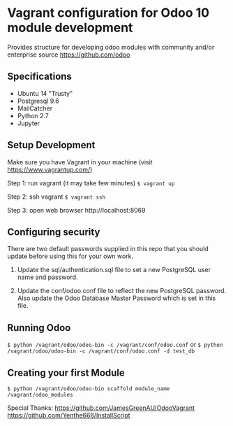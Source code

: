 # Vagrant configuration for Odoo 10 module development #

Provides structure for developing odoo modules with community and/or enterprise source
https://github.com/odoo

## Specifications ##
- Ubuntu 14 "Trusty"
- Postgresql 9.6
- MailCatcher
- Python 2.7
- Jupyter

## Setup Development ##
Make sure you have Vagrant in your machine (visit https://www.vagrantup.com/)

Step 1: run vagrant (it may take few minutes)
`$ vagrant up`

Step 2: ssh vagrant
`$ vagrant ssh`

Step 3: open web browser
http://localhost:8069

## Configuring security ##
There are two default passwords supplied in this repo that you should update before using this for your own work.

1. Update the sql/authentication.sql file to set a new PostgreSQL user name and password.

2. Update the conf/odoo.conf file to reflect the new PostgreSQL password.  Also update the Odoo Database Master Password which is set in this file.

## Running Odoo ##
`$ python /vagrant/odoo/odoo-bin -c /vagrant/conf/odoo.conf`
or 
`$ python /vagrant/odoo/odoo-bin -c /vagrant/conf/odoo.conf -d test_db`

## Creating your first Module ##
`$ python /vagrant/odoo/odoo-bin scaffold module_name /vagrant/odoo_modules`

Special Thanks:
https://github.com/JamesGreenAU/OdooVagrant
https://github.com/Yenthe666/InstallScript